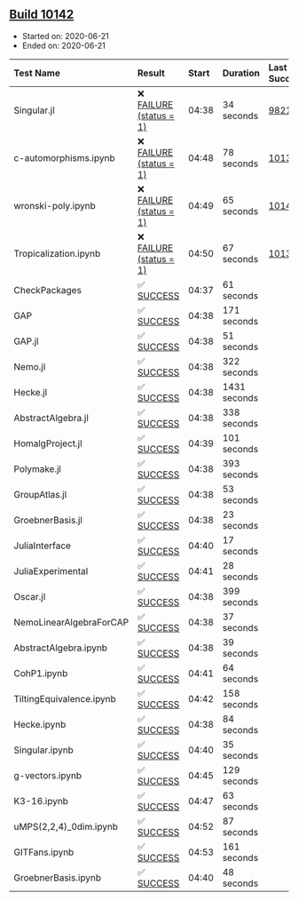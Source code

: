 ## [Build 10142](https://oscarci.mathematik.uni-kl.de/job/oscar/10142/)

* Started on: 2020-06-21
* Ended on: 2020-06-21

| Test Name    | Result | Start | Duration | Last Success | First Failure |
|:-------------|:-------|:------|:---------|:-------------|:--------------|
| Singular.jl | ❌ [FAILURE (status = 1)](https://oscarci.mathematik.uni-kl.de/job/oscar/10142/artifact/logs/build-10142/Singular.jl.log) | 04:38 | 34 seconds | [9821](https://oscarci.mathematik.uni-kl.de/job/oscar/9821/) | [9822](https://oscarci.mathematik.uni-kl.de/job/oscar/9822/) |
| c-automorphisms.ipynb | ❌ [FAILURE (status = 1)](https://oscarci.mathematik.uni-kl.de/job/oscar/10142/artifact/logs/build-10142/c-automorphisms.ipynb.log) | 04:48 | 78 seconds | [10139](https://oscarci.mathematik.uni-kl.de/job/oscar/10139/) | [10140](https://oscarci.mathematik.uni-kl.de/job/oscar/10140/) |
| wronski-poly.ipynb | ❌ [FAILURE (status = 1)](https://oscarci.mathematik.uni-kl.de/job/oscar/10142/artifact/logs/build-10142/wronski-poly.ipynb.log) | 04:49 | 65 seconds | [10141](https://oscarci.mathematik.uni-kl.de/job/oscar/10141/) | [10142](https://oscarci.mathematik.uni-kl.de/job/oscar/10142/) |
| Tropicalization.ipynb | ❌ [FAILURE (status = 1)](https://oscarci.mathematik.uni-kl.de/job/oscar/10142/artifact/logs/build-10142/Tropicalization.ipynb.log) | 04:50 | 67 seconds | [10133](https://oscarci.mathematik.uni-kl.de/job/oscar/10133/) | [10134](https://oscarci.mathematik.uni-kl.de/job/oscar/10134/) |
| CheckPackages | ✅ [SUCCESS](https://oscarci.mathematik.uni-kl.de/job/oscar/10142/artifact/logs/build-10142/CheckPackages.log) | 04:37 | 61 seconds |  |  |
| GAP | ✅ [SUCCESS](https://oscarci.mathematik.uni-kl.de/job/oscar/10142/artifact/logs/build-10142/GAP.log) | 04:38 | 171 seconds |  |  |
| GAP.jl | ✅ [SUCCESS](https://oscarci.mathematik.uni-kl.de/job/oscar/10142/artifact/logs/build-10142/GAP.jl.log) | 04:38 | 51 seconds |  |  |
| Nemo.jl | ✅ [SUCCESS](https://oscarci.mathematik.uni-kl.de/job/oscar/10142/artifact/logs/build-10142/Nemo.jl.log) | 04:38 | 322 seconds |  |  |
| Hecke.jl | ✅ [SUCCESS](https://oscarci.mathematik.uni-kl.de/job/oscar/10142/artifact/logs/build-10142/Hecke.jl.log) | 04:38 | 1431 seconds |  |  |
| AbstractAlgebra.jl | ✅ [SUCCESS](https://oscarci.mathematik.uni-kl.de/job/oscar/10142/artifact/logs/build-10142/AbstractAlgebra.jl.log) | 04:38 | 338 seconds |  |  |
| HomalgProject.jl | ✅ [SUCCESS](https://oscarci.mathematik.uni-kl.de/job/oscar/10142/artifact/logs/build-10142/HomalgProject.jl.log) | 04:39 | 101 seconds |  |  |
| Polymake.jl | ✅ [SUCCESS](https://oscarci.mathematik.uni-kl.de/job/oscar/10142/artifact/logs/build-10142/Polymake.jl.log) | 04:38 | 393 seconds |  |  |
| GroupAtlas.jl | ✅ [SUCCESS](https://oscarci.mathematik.uni-kl.de/job/oscar/10142/artifact/logs/build-10142/GroupAtlas.jl.log) | 04:38 | 53 seconds |  |  |
| GroebnerBasis.jl | ✅ [SUCCESS](https://oscarci.mathematik.uni-kl.de/job/oscar/10142/artifact/logs/build-10142/GroebnerBasis.jl.log) | 04:38 | 23 seconds |  |  |
| JuliaInterface | ✅ [SUCCESS](https://oscarci.mathematik.uni-kl.de/job/oscar/10142/artifact/logs/build-10142/JuliaInterface.log) | 04:40 | 17 seconds |  |  |
| JuliaExperimental | ✅ [SUCCESS](https://oscarci.mathematik.uni-kl.de/job/oscar/10142/artifact/logs/build-10142/JuliaExperimental.log) | 04:41 | 28 seconds |  |  |
| Oscar.jl | ✅ [SUCCESS](https://oscarci.mathematik.uni-kl.de/job/oscar/10142/artifact/logs/build-10142/Oscar.jl.log) | 04:38 | 399 seconds |  |  |
| NemoLinearAlgebraForCAP | ✅ [SUCCESS](https://oscarci.mathematik.uni-kl.de/job/oscar/10142/artifact/logs/build-10142/NemoLinearAlgebraForCAP.log) | 04:38 | 37 seconds |  |  |
| AbstractAlgebra.ipynb | ✅ [SUCCESS](https://oscarci.mathematik.uni-kl.de/job/oscar/10142/artifact/logs/build-10142/AbstractAlgebra.ipynb.log) | 04:38 | 39 seconds |  |  |
| CohP1.ipynb | ✅ [SUCCESS](https://oscarci.mathematik.uni-kl.de/job/oscar/10142/artifact/logs/build-10142/CohP1.ipynb.log) | 04:41 | 64 seconds |  |  |
| TiltingEquivalence.ipynb | ✅ [SUCCESS](https://oscarci.mathematik.uni-kl.de/job/oscar/10142/artifact/logs/build-10142/TiltingEquivalence.ipynb.log) | 04:42 | 158 seconds |  |  |
| Hecke.ipynb | ✅ [SUCCESS](https://oscarci.mathematik.uni-kl.de/job/oscar/10142/artifact/logs/build-10142/Hecke.ipynb.log) | 04:38 | 84 seconds |  |  |
| Singular.ipynb | ✅ [SUCCESS](https://oscarci.mathematik.uni-kl.de/job/oscar/10142/artifact/logs/build-10142/Singular.ipynb.log) | 04:40 | 35 seconds |  |  |
| g-vectors.ipynb | ✅ [SUCCESS](https://oscarci.mathematik.uni-kl.de/job/oscar/10142/artifact/logs/build-10142/g-vectors.ipynb.log) | 04:45 | 129 seconds |  |  |
| K3-16.ipynb | ✅ [SUCCESS](https://oscarci.mathematik.uni-kl.de/job/oscar/10142/artifact/logs/build-10142/K3-16.ipynb.log) | 04:47 | 63 seconds |  |  |
| uMPS(2,2,4)_0dim.ipynb | ✅ [SUCCESS](https://oscarci.mathematik.uni-kl.de/job/oscar/10142/artifact/logs/build-10142/uMPS-2-2-4-_0dim.ipynb.log) | 04:52 | 87 seconds |  |  |
| GITFans.ipynb | ✅ [SUCCESS](https://oscarci.mathematik.uni-kl.de/job/oscar/10142/artifact/logs/build-10142/GITFans.ipynb.log) | 04:53 | 161 seconds |  |  |
| GroebnerBasis.ipynb | ✅ [SUCCESS](https://oscarci.mathematik.uni-kl.de/job/oscar/10142/artifact/logs/build-10142/GroebnerBasis.ipynb.log) | 04:40 | 48 seconds |  |  |
